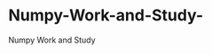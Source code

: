 # Numpy-Work-and-Study-
Numpy Work and Study 
                
                
              
                     
                  
                             
                 
                  
                    
                    
             
                  
                              
                   
